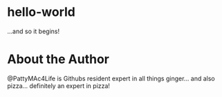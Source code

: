 # hello-world
...and so it begins!
# About the Author
@PattyMAc4Life is Githubs resident expert in all things ginger... and also pizza... definitely an expert in pizza! 
